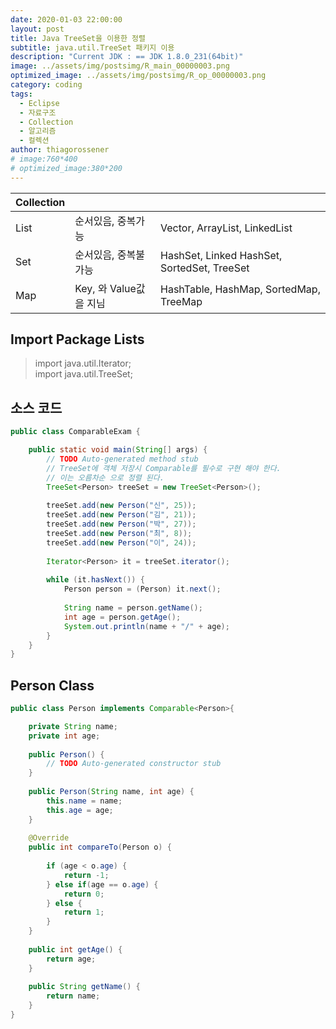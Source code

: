 ```yaml
---
date: 2020-01-03 22:00:00
layout: post
title: Java TreeSet을 이용한 정렬
subtitle: java.util.TreeSet 패키지 이용
description: "Current JDK : == JDK 1.8.0_231(64bit)"
image: ../assets/img/postsimg/R_main_00000003.png
optimized_image: ../assets/img/postsimg/R_op_00000003.png
category: coding
tags:
  - Eclipse
  - 자료구조
  - Collection
  - 알고리즘
  - 컬렉션
author: thiagorossener
# image:760*400
# optimized_image:380*200
---
```


| Collection |                        |                                             |
|------------|------------------------|---------------------------------------------|
| List       | 순서있음, 중복가능     | Vector, ArrayList, LinkedList               |
| Set        | 순서있음, 중복불가능   | HashSet, Linked HashSet, SortedSet, TreeSet |
| Map        | Key, 와 Value값을 지님 | HashTable, HashMap, SortedMap, TreeMap      |

## Import Package Lists
> import java.util.Iterator; <br>
> import java.util.TreeSet; <br>

## 소스 코드
```java
public class ComparableExam {

	public static void main(String[] args) {
		// TODO Auto-generated method stub
		// TreeSet에 객체 저장시 Comparable를 필수로 구현 해야 한다.
		// 이는 오름차순 으로 정렬 된다.
		TreeSet<Person> treeSet = new TreeSet<Person>();
		
		treeSet.add(new Person("신", 25));
		treeSet.add(new Person("김", 21));
		treeSet.add(new Person("박", 27));
		treeSet.add(new Person("최", 8));
		treeSet.add(new Person("이", 24));
		
		Iterator<Person> it = treeSet.iterator();
		
		while (it.hasNext()) {
			Person person = (Person) it.next();
			
			String name = person.getName();
			int age = person.getAge();
			System.out.println(name + "/" + age);
		}
	}
}
```
## Person Class
```java
public class Person implements Comparable<Person>{

	private String name;
	private int age;
	
	public Person() {
		// TODO Auto-generated constructor stub
	}
	
	public Person(String name, int age) {
		this.name = name;
		this.age = age;
	}
	
	@Override
	public int compareTo(Person o) {
		
		if (age < o.age) {
			return -1;
		} else if(age == o.age) {
			return 0;
		} else {
			return 1;
		}
	}
	
	public int getAge() {
		return age;
	}
	
	public String getName() {
		return name;
	}
}
```
